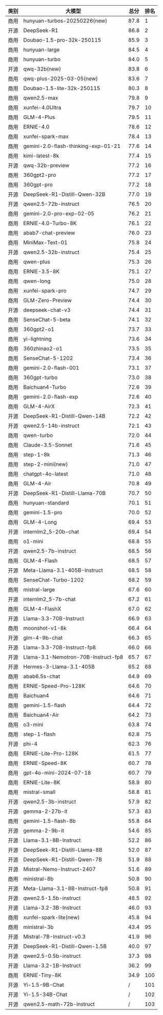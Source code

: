 
| 类别 | 大模型                         | 总分  | 排名 |
|-----|------------------------------|------|----|
|商用|hunyuan-turbos-20250226(new)|87.8|1|
|开源|DeepSeek-R1|86.8|2|
|商用|Doubao-1.5-pro-32k-250115|85.9|3|
|商用|hunyuan-large|84.5|4|
|商用|hunyuan-turbo|84.0|5|
|开源|qwq-32b(new)|83.8|6|
|商用|qwq-plus-2025-03-05(new)|83.6|7|
|商用|Doubao-1.5-lite-32k-250115|80.3|8|
|商用|qwen2.5-max|79.8|9|
|商用|xunfei-4.0Ultra|79.7|10|
|商用|GLM-4-Plus|79.5|11|
|商用|ERNIE-4.0|78.6|12|
|商用|xunfei-spark-max|78.4|13|
|商用|gemini-2.0-flash-thinking-exp-01-21|77.6|14|
|商用|kimi-latest-8k|77.4|15|
|开源|qwq-32b-preview|77.2|16|
|商用|360gpt2-pro|77.2|17|
|商用|360gpt-pro|77.2|18|
|开源|DeepSeek-R1-Distill-Qwen-32B|77.0|19|
|开源|qwen2.5-72b-instruct|76.5|20|
|商用|gemini-2.0-pro-exp-02-05|76.2|21|
|商用|ERNIE-4.0-Turbo-8K|76.1|22|
|商用|abab7-chat-preview|76.0|23|
|商用|MiniMax-Text-01|75.8|24|
|开源|qwen2.5-32b-instruct|75.4|25|
|商用|qwen-plus|75.3|26|
|商用|ERNIE-3.5-8K|75.1|27|
|商用|qwen-long|75.0|28|
|商用|xunfei-spark-pro|74.7|29|
|商用|GLM-Zero-Preview|74.4|30|
|开源|deepseek-chat-v3|74.4|31|
|商用|SenseChat-5-beta|74.1|32|
|商用|360gpt2-o1|73.7|33|
|商用|yi-lightning|73.6|34|
|商用|360zhinao2-o1|73.5|35|
|商用|SenseChat-5-1202|73.4|36|
|商用|gemini-2.0-flash-001|73.1|37|
|商用|360gpt-turbo|73.0|38|
|商用|Baichuan4-Turbo|72.6|39|
|商用|gemini-2.0-flash-exp|72.6|40|
|商用|GLM-4-AirX|72.3|41|
|开源|DeepSeek-R1-Distill-Qwen-14B|72.2|42|
|开源|qwen2.5-14b-instruct|72.1|43|
|商用|qwen-turbo|72.0|44|
|商用|Claude-3.5-Sonnet|71.6|45|
|商用|step-1-8k|71.3|46|
|商用|step-2-mini(new)|71.0|47|
|商用|chatgpt-4o-latest|71.0|48|
|商用|GLM-4-Air|70.8|49|
|开源|DeepSeek-R1-Distill-Llama-70B|70.7|50|
|商用|hunyuan-standard|70.1|51|
|商用|gemini-1.5-pro|70.0|52|
|商用|GLM-4-Long|69.4|53|
|开源|internlm2_5-20b-chat|69.4|54|
|商用|o1-mini|68.8|55|
|开源|qwen2.5-7b-instruct|68.5|56|
|商用|GLM-4-Flash|68.5|57|
|开源|Meta-Llama-3.1-405B-Instruct|68.5|58|
|商用|SenseChat-Turbo-1202|68.2|59|
|商用|mistral-large|67.6|60|
|开源|internlm2_5-7b-chat|67.2|61|
|商用|GLM-4-FlashX|67.0|62|
|开源|Llama-3.3-70B-Instruct|66.9|63|
|商用|moonshot-v1-8k|66.4|64|
|开源|glm-4-9b-chat|66.3|65|
|开源|Llama-3.3-70B-Instruct-fp8|66.0|66|
|开源|Llama-3.1-Nemotron-70B-Instruct-fp8|65.7|67|
|开源|Hermes-3-Llama-3.1-405B|65.2|68|
|商用|abab6.5s-chat|64.9|69|
|商用|ERNIE-Speed-Pro-128K|64.6|70|
|商用|Baichuan4|64.6|71|
|商用|gemini-1.5-flash|64.4|72|
|商用|Baichuan4-Air|64.2|73|
|商用|o3-mini|63.8|74|
|商用|step-1-flash|62.8|75|
|开源|phi-4|62.3|76|
|商用|ERNIE-Lite-Pro-128K|61.5|77|
|商用|ERNIE-Speed-8K|60.7|78|
|商用|gpt-4o-mini-2024-07-18|60.7|79|
|商用|ERNIE-Lite-8K|58.9|80|
|商用|mistral-small|58.8|81|
|开源|qwen2.5-3b-instruct|57.9|82|
|开源|gemma-2-27b-it|57.3|83|
|商用|gemini-1.5-flash-8b|55.8|84|
|开源|gemma-2-9b-it|54.6|85|
|开源|Llama-3.1-8B-Instruct|52.2|86|
|开源|DeepSeek-R1-Distill-Llama-8B|52.0|87|
|开源|DeepSeek-R1-Distill-Qwen-7B|51.9|88|
|开源|Mistral-Nemo-Instruct-2407|51.6|89|
|商用|ministral-8b|50.8|90|
|开源|Meta-Llama-3.1-8B-Instruct-fp8|50.8|91|
|开源|qwen2.5-1.5b-instruct|48.5|92|
|开源|Llama-3.2-3B-Instruct|46.0|93|
|商用|xunfei-spark-lite(new)|45.8|94|
|商用|ministral-3b|43.4|95|
|开源|Mistral-7B-Instruct-v0.3|41.9|96|
|开源|DeepSeek-R1-Distill-Qwen-1.5B|40.0|97|
|开源|qwen2.5-0.5b-instruct|37.3|98|
|开源|Llama-3.2-1B-Instruct|36.2|99|
|商用|ERNIE-Tiny-8K|34.9|100|
|开源|Yi-1.5-9B-Chat|/|101|
|开源|Yi-1.5-34B-Chat|/|102|
|开源|qwen2.5-math-72b-instruct|/|103|


